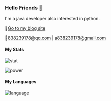 ### Hello Friends 👋

I'm a java developer also interested in python.

📃[Go to my blog site](https://blog.pressed.top)

📧838239178@qq.com | a838239178@gmail.com

#### My Stats

![stat](https://github-readme-stats.vercel.app/api?username=838239178&show_icons=true)

![power](https://github-readme-streak-stats.herokuapp.com/?user=838239178)

#### My Languages

![language](https://github-readme-stats.vercel.app/api/top-langs?username=838239178&show_icons=true&locale=en&layout=compact)
